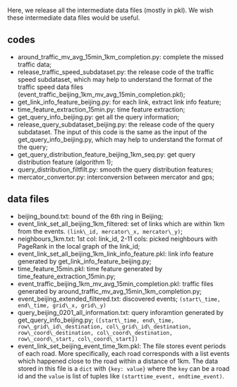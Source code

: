 Here, we release all the intermediate data files (mostly in pkl). We wish these intermediate data files would be useful.

## codes
- around\_traffic\_mv\_avg\_15min\_1km\_completion.py: complete the missed traffic data;
- release\_traffic\_speed\_subdataset.py: the release code of the traffic speed subdataset, which may help to understand the format of the traffic speed data files (event\_traffic\_beijing\_1km\_mv\_avg\_15min\_completion.pkl);
- get\_link\_info\_feature\_beijing.py: for each link, extract link info feature;
- time\_feature\_extraction\_15min.py: time feature extraction;
- get\_query\_info\_beijing.py: get all the query information;
- release\_query\_subdataset\_beijing.py: the release code of the query subdataset. The input of this code is the same as the input of the get\_query\_info\_beijing.py, which may help to understand the format of the query;
- get\_query\_distribution\_feature\_beijing\_1km\_seq.py: get query distribution feature (algorithm 1);
- query\_distribution\_filtfilt.py: smooth the query distribution features;
- mercator\_convertor.py: interconversion between mercator and gps;

## data files  
- beijing\_bound.txt: bound of the 6th ring in Beijing;
- event\_link\_set\_all\_beijing\_1km\_filtered: set of links which are within 1km from the events. `(link\_id, mercator\_x, mercator\_y)`;
- neighbours\_1km.txt: 1st col: link\_id, 2-11 cols: picked neighbours with PageRank in the local graph of the link_id;
- event\_link\_set\_all\_beijing\_1km\_link\_info\_feature.pkl: link info feature generated by get\_link\_info\_feature\_beijing.py;
- time\_feature\_15min.pkl: time feature generated by time\_feature\_extraction\_15min.py;
- event\_traffic\_beijing\_1km\_mv\_avg\_15min\_completion.pkl: traffic files generated by around\_traffic\_mv\_avg\_15min\_1km\_completion.py;
- event\_beijing\_extended\_filtered.txt: discovered events; `(start\_time, end\_time, grid\_x, grid\_y)`
- query\_beijing\_0201\_all\_information.txt: query inforamtion generated by get\_query\_info\_beijing.py; `([start\_time, end\_time, row\_grid\_id\_destination, col\_grid\_id\_destination, row\_coord\_destination, col\_coord\_destination, row\_coord\_start, col\_coord\_start])`
- event\_link\_set\_beijing\_event\_time\_1km.pkl: The file stores event periods of each road. More specifically, each road corresponds with a list events which happened close to the road within a distance of 1km. The data stored in this file is a `dict` with `{key: value}` where the `key` can be a road id and the `value` is list of tuples like `(starttime_event, endtime_event)`.


